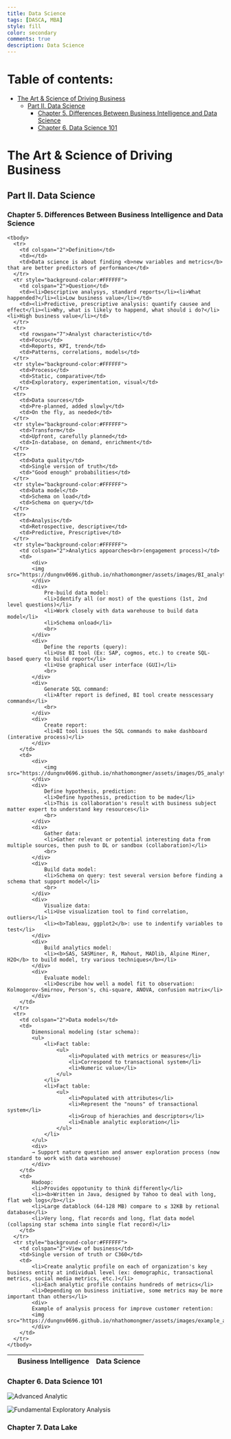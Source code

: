 ```yaml
---
title: Data Science
tags: [DASCA, MBA]
style: fill
color: secondary
comments: true
description: Data Science
---
```


<!-- Start Document Outline -->
# Table of contents:
* [The Art &amp; Science of Driving Business](#the-art--science-of-driving-business)
	* [Part II. Data Science](#part-ii-data-science)
		* [Chapter 5. Differences Between Business Intelligence and Data Science](#chapter-5-differences-between-business-intelligence-and-data-science)
		* [Chapter 6. Data Science 101](#chapter-6-data-science-101)

<!-- End Document Outline -->

# The Art & Science of Driving Business
## Part II. Data Science
### Chapter 5. Differences Between Business Intelligence and Data Science


<table>
    <thead>
      <tr>
        <th colspan="2"></th>
        <th>Business Intelligence</th>
        <th>Data Science</th>
      </tr>
    </thead>
    
    <tbody>
      <tr>
        <td colspan="2">Definition</td>
        <td></td>
        <td>Data science is about finding <b>new variables and metrics</b> that are better predictors of performance</td>
      </tr>
      <tr style="background-color:#FFFFFF">
        <td colspan="2">Question</td>
        <td><li>Descriptive analysys, standard reports</li><li>What happended?</li><li>Low business value</li></td>
        <td><li>Predictive, prescriptive analysis: quantify causee and effect</li><li>Why, what is likely to happend, what should i do?</li><li>High business value</li></td>
      </tr>
      <tr>
        <td rowspan="7">Analyst characteristic</td>
        <td>Focus</td>
        <td>Reports, KPI, trend</td>
        <td>Patterns, correlations, models</td>
      </tr>
      <tr style="background-color:#FFFFFF">
        <td>Process</td>
        <td>Static, comparative</td>
        <td>Exploratory, experimentation, visual</td>
      </tr>
      <tr>
        <td>Data sources</td>
        <td>Pre-planned, added slowly</td>
        <td>On the fly, as needed</td>
      </tr>
      <tr style="background-color:#FFFFFF">
        <td>Transform</td>
        <td>Upfront, carefully planned</td>
        <td>In-database, on demand, enrichment</td>
      </tr>
      <tr>
        <td>Data quality</td>
        <td>Single version of truth</td>
        <td>"Good enough" probabilities</td>
      </tr>
      <tr style="background-color:#FFFFFF">
        <td>Data model</td>
        <td>Schema on load</td>
        <td>Schema on query</td>
      </tr>
      <tr>
        <td>Analysis</td>
        <td>Retrospective, descriptive</td>
        <td>Predictive, Prescriptive</td>
      </tr>
      <tr style="background-color:#FFFFFF">
        <td colspan="2">Analytics appoarches<br>(engagement process)</td>
        <td>
            <div>
            <img src="https://dungnv0696.github.io/nhathomongmer/assets/images/BI_analytic_approachs.png"/>
            </div>
            <div>
                Pre-build data model:
                <li>Identify all (or most) of the questions (1st, 2nd level questions)</li>
                <li>Work closely with data warehouse to build data model</li>
                <li>Schema onload</li>
                <br>
            </div>
            <div>
                Define the reports (query):
                <li>Use BI tool (Ex: SAP, cogmos, etc.) to create SQL-based query to build report</li>
                <li>Use graphical user interface (GUI)</li>
                <br>
            </div>
            <div>
                Generate SQL command:
                <li>After report is defined, BI tool create nesscessary commands</li>
                <br>
            </div>
            <div>
                Create report:
                <li>BI tool issues the SQL commands to make dashboard (interative process)</li>
            </div>
        </td>
        <td>
            <div>
                <img src="https://dungnv0696.github.io/nhathomongmer/assets/images/DS_analytic_approachs.png"/>
            </div>
            <div>
                Define hypothesis, prediction:
                <li>Define hypothesis, prediction to be made</li>
                <li>This is collaboration's result with business subject matter expert to understand key resources</li>
                <br>
            </div>
            <div>
                Gather data:
                <li>Gather relevant or potential interesting data from multiple sources, then push to DL or sandbox (collaboration)</li>
                <br>
            </div>
            <div>
                Build data model:
                <li>Schema on query: test several version before finding a schema that support model</li>
                <br>
            </div>
            <div>
                Visualize data:
                <li>Use visualization tool to find correlation, outliers</li>
                <li><b>Tableau, ggplot2</b>: use to indentify variables to test</li>
            </div>
            <div>
                Build analytics model:
                <li><b>SAS, SASMiner, R, Mahout, MADlib, Alpine Miner, H2O</b> to build model, try various techniques</b></li>
            </div>
            <div>
                Evaluate model:
                <li>Describe how well a model fit to observation: Kolmogorov-Smirnov, Person's, chi-square, ANOVA, confusion matrix</li>
            </div>
        </td>
      </tr>
      <tr>
        <td colspan="2">Data models</td>
        <td>
            Dimensional modeling (star schema):
            <ul>
                <li>Fact table:
                    <ul>
                        <li>Populated with metrics or measures</li>
                        <li>Correspond to transactional system</li>
                        <li>Numeric value</li>
                    </ul>
                </li>
                <li>Fact table:
                    <ul>
                        <li>Populated with attributes</li>
                        <li>Represent the "nouns" of transactional system</li>
                        <li>Group of hierachies and descriptors</li>
                        <li>Enable analytic exploration</li>
                    </ul>
                </li>
            </ul>
            <div>
            → Support nature question and answer exploration process (now standard to work with data warehouse)
            </div>
        </td>
        <td>
            Hadoop:
            <li>Provides oppotunity to think differently</li>
            <li><b>Written in Java, designed by Yahoo to deal with long, flat web logs</b></li>
            <li>Large datablock (64-128 MB) compare to ≤ 32KB by retional database</li>
            <li>Very long, flat records and long, flat data model (collapsing star schema into single flat record)</li>
        </td>
      </tr>
      <tr style="background-color:#FFFFFF">
        <td colspan="2">View of business</td>
        <td>Single version of truth or C360</td>
        <td>
            <li>Create analytic profile on each of organization's key business entity at individual level (ex: demographic, transactional metrics, social media metrics, etc.)</li>
            <li>Each analytic profile contains hundreds of metrics</li>
            <li>Depending on business initiative, some metrics may be more important than others</li>
            <div>
            Example of analysis process for improve customer retention:
            <img src="https://dungnv0696.github.io/nhathomongmer/assets/images/example_analysis_process.png"/>
            </div>
        </td>
      </tr>
    </tbody>
</table>

### Chapter 6. Data Science 101
![Advanced Analytic](https://dungnv0696.github.io/nhathomongmer/assets/images/advanced_analytic.png)

![Fundamental Exploratory Analysis](https://dungnv0696.github.io/nhathomongmer/assets/images/fundamental_exploratory_analysis.png)

### Chapter 7. Data Lake
